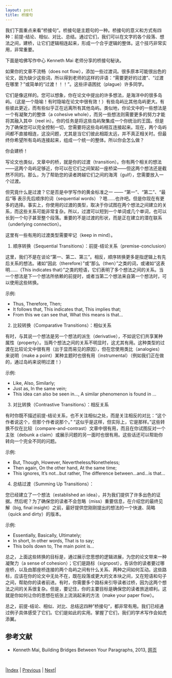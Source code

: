 ```yaml
---
layout: post
title: 桥接句
---
```


我们下面重点来看”桥接句“。桥接句是主题句的一种。桥接句的意义和方式有四种：前提-结论、相似、对比、总结。通过它们，我们可以在文字的各个段落、想法之间，建桥，让它们逻辑相连起来，形成一个合乎逻辑的整体。这个技巧非常实用，非常重要。

下面是哈佛写作中心 Kenneth Mai 老师分享的桥接句秘诀。

如果你的文章不流畅（does not flow），添加一些过渡词。很多原本可能很出色的论文，因为缺少这些词，所以得到老师的这样的评语：“需要更好的过渡”、“过渡在哪里？”或简单的“过渡！！！”。这些评语困扰（plague）许多同学。

它们是像这样的。您可以想象，你在论文中提出的许多想法，是海洋中的很多岛屿。（这是一个隐喻！有时隐喻在论文中很有效！）有些岛屿比其他岛屿更大。有些彼此更近，而有些似乎正在远离所有其他岛屿。类似地，你论文中的一些想法是一个有凝聚力的整体（a cohesive whole），而另一些想法则需要更多的努力才能将其融入其中（reel in）。你的任务是将这些岛屿聚集成一个你统治的王国。但是为了确保您可以完全控制一切，您需要将这些岛屿相互连接起来。现在，两个岛屿间都不直接相连，这没问题，尤其是当它们彼此相距太远，并不真正相关时。但最终你希望所有岛屿连接起来，组成一个统一的整体。所以你会怎么做？

你会建桥！

写论文也类似，文章中的桥，就是你的过渡（transition）。你有两个相关的想法——这两个岛屿足够近，你可以在它们之间架起一座桥梁——但这两个想法还是截然不同的。那么，为了帮助您的读者跨越它们之间的海湾（gulf），您需要放入一个过渡。

但究竟什么是过渡？它是否是中学写作的黄金标准之一 —— “第一”、“第二”、“最后”等 表示先后顺序的词（sequential words）？嗯……也许吧。但是你现在有更多的选择。事实上，你使用的过渡的类型，取决于你试图在两个想法之间建立的关系，而这些关系可能非常复杂。所以，过渡可以短到一个单词或几个单词，也可以长到一个句子甚至整个段落。重要的不是过渡的形状，而是正在建立的潜在联系（underlying connection）。

这里有一些有用的过渡类型需要牢记（keep in mind）。

1. 顺序转换（Sequential Transitions）：前提-结论关系（premise-conclusion）

这里，我们不是在谈论“第一、第二、第三”。相反，顺序转换更多是指逻辑上有先后关系的想法。诸如“因此（therefore）”或“那么（then）”之类的词，或诸如“这表明……（This indicates that）”之类的短语，它们表明了多个想法之间的关系。当一个想法是下一个想法所依赖的前提时，或者当第二个想法来自第一个想法时，可以使用这些转换。

示例:
- Thus, Therefore, Then;
- It follows that, This indicates that, This implies that;
- From this we can see that, What this means is that…

2. 比较转换（Comparative Transitions）：相似关系

有时，与其说一个想法是另一个想法的派生（derivative），不如说它们共享某种属性（property）。当两个想法之间的关系不明显时，这尤其有用。这种类型的过渡在比较论文中很有用（出于显而易见的原因），但在您使用类比（analogies）来说明（make a point）某种主题时也很有用（instrumental）（例如我们正在做的，通过岛屿来说明过渡！）

示例:
- Like, Also, Similarly;
- Just as, In the same vein;
- This idea can also be seen in…, A similar phenomenon is found in …

3. 对比转换（Contrastive Transitions）：相反关系

有时你既不描述前提-结论关系，也不关注相似之处，而是关注相反的对比：“这个作者说这个，但那个作者说那个。” “这似乎是这样，但实际上，它是那样。”这些转换不仅在比较（compare-and-contrast）文章中很有用，而且在你试图反对一个主张（debunk a claim）或展示问题的另一面时也很有用。这些话还可以帮助你转向一个完全不同的问题。

示例:
- But, Though, However, Nevertheless/Nonetheless;
- Then again, On the other hand, At the same time;
- This ignores, It’s not…but rather, The difference between…and…is that…

4. 总结过渡（Summing Up Transitions）：

您已经建立了一个想法（established an idea），并为我们提供了许多出色的证据。然后呢？为了确保您的读者不会忽略（miss）重要信息，在介绍您的最终见解（big, final insight）之前，最好提供您刚刚提出的想法的一个快速、简略（quick and dirty）的版本。

示例:
- Essentially, Basically, Ultimately;
- In short, In other words, That is to say;
- This boils down to, The main point is…

总之，上面这些转换的目标是，通过展示您思想的逻辑进展，为您的论文带来一种凝聚力（a sense of cohesion）；它们是路标（signpost），告诉你的读者要过哪座桥，以及由那座桥连接的两个岛屿之间有什么关系、两种之间如何互动。这些路标，应该在你的论文中无处不在，既在段落或更大的文本块之间，又在短语和句子之间，帮助你的读者前进。有时，你需要多个路标来引导读者过桥，因为这两个想法之间的关系很复杂。但是，要记住，你的主要目标是确保您的读者旅途顺利。这就是你如何让你的思想在纸张上流淌起来的方法（make your paper flow）。

总之，前提-结论、相似、对比、总结这四种”桥接句“，都非常有用。我们已经通过例子具体感受了它们。它们是如此的实用。掌握了它们，我们的学术写作会如虎添翼。

## 参考文献

- Kenneth Mai, Building Bridges Between Your Paragraphs, 2013, [网页](https://harvardwritingcenterblog.com/2013/03/28/building-bridges-between-your-paragraphs/)

<br/>

|[Index](../) | [Previous](3-8-signpost) | [Next](3-12-topic-sentence)|
